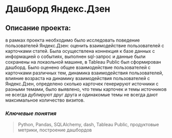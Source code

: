 # Дашборд Яндекс.Дзен

## Описание проекта: 
в рамках проекта необходимо было исследовать поведение пользователей Яндекс.Дзен: оценить взаимодействие пользователей с карточками статей. Была осуществлена коннекция к базе данных с информацией о событиях, выполнен sql-запрос и данные были сохранены на локаольной машине, в Tableau Public был сформирован дашборд. Было оценено общее взаимодействие пользователей с карточками различных тем, динамика взаимодействия пользователей, влияние возраста на динамику взаимодействия пользователей с Яндекс.Дзен, определено сколько карточек генерируют источники с разными темами, было выявлено, что темы карточек и темы источников не всегда дублируют друг друга и одинакомые темы не всегда дают максимальное количество визитов.

### _Ключевые понятия_
> Python, Pandas, SQLAlchemy, dash, Tableau Public, продуктовые метрики, построение дашбордов